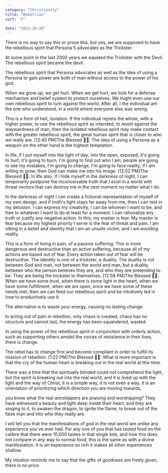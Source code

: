 ```yaml
---
category: "Christianity" 
title: "Rebellion"
sort: "F" 

date: "2022-10-28"
---
```


There is no way to say this or prove this, but yes, we are supposed to have the rebellious spirit that Persona 5 advocates as the Trickster. 

At some point in the last 2000 years we equated the Trickster with the Devil. The rebellious spirit became the devil. 

The rebellious spirit that Persona advocates as well as the idea of using a Persona to gain power are both of man without access to the power of his god. 

When we grow up, we get hurt. When we get hurt, we look for a defense mechanism and belief system to protect ourselves. We might even use our own rebellious spirit to turn against the world, 
After all, I the individual am the one who understood, in a world where everyone else was wrong. 

This is a form of hell, isolation. 
If the individual rejoins the whole, with a higher power, to use the rebellious spirit as intended, to revolt against the waywardness of man, then the isolated rebellious spirit may make contact with the greater rebellious spirit, the great human spirit that is closer to who we really are.
[12:45 PM]The Blessed 🧞✨: The idea of using a Persona as a weapon on the other hand is the highest temptation. 

In life, if I put myself into the light of day, into the open, exposed, it's going to hurt, it's going to burn, I'm going to find out who I am, people are going to see my mistakes, I'm going to change, I'm going to face reality, if I am willing to grow, then God can make me into his image.
[12:52 PM]The Blessed 🧞✨: In life also, if I hide myself in the darkness of night, I can temporarily postpone the inconceivable truth that I exist in a world with threat vectors that can destroy me in the next moment no matter what I do. 

In the darkness of night I can create a fictional representation of myself of my own design, and if truth's light stays far away from me, then I can rest in my delusion. 
I can express my creativity, I can be whoever I want to be, and free to whatever I want to do at least for a moment. I can rationalize any truth or justify any negative action. 
In this, my master is fear. 
My master is fear because my highest priority I serve is the fear of threat and pain. 
I am sitting in a belief and identity that I am an unsafe victim, and I am avoiding reality. 

This is a form of living in pain, of a passive suffering. This is more dangerous and destructive than an active suffering, because all of my actions are based out of fear. 
Every action taken out of fear will be destructive. 
The identity is one of a trickster, a duality. The duality is not between God and man, not between the world and man, but a duality between who the person believes they are, and who they are pretending to be. They are being the trickster to themselves.
[12:58 PM]The Blessed 🧞✨: When we have some trust, when there is some light in the heart, when we have some fulfillment, when we are open, once we have some of these needs met, 
then we can feed our rebellious spirit and be intuitively led in how to productively use it. 

The alternative is to waste your energy, causing no lasting change. 

In acting out of pain in rebellion, only chaos is created, chaos has no structure and cannot last, the energy has been squandered, wasted. 

In using the power of the rebellious spirit in conjunction with orderly action, such as supporting others amidst the voices of resistance in their lives, there is change.

The rebel has to change first and become compliant in order to fulfill its mission of rebellion.
[1:22 PM]The Blessed 🧞✨: What is more important is that the cry of the human heart is breaking out in the real world at this time. 

There was a time that the spiritually blinded could not comprehend the light, but the spirit is breaking out into the real world, and it is lined up with the light and the way of Christ, 
it is a simple way,
it is not even a way, it is an orientation of prioritizing which direction you are moving towards, 

you know what the real worshippers are praising and worshipping? 
They have witnessed a beauty and light deep inside their heart, and they are singing to it, to awaken the dragon, to ignite the flame, to break out of the false man and into who they really are. 

I will tell you that the manifestations of god in the real world are unlike any experience you've ever had.
For any one of you that has tasted food on the calibre that there were 10,000 tastes in that single bite, 
and how this does not compare in any way to normal food, 
this is the same as with a divine manifestation. It is an experience so rich it makes all other experiences shallow. 

My intuition reminds me to say that the gifts of goodness are freely given, there is no price.
